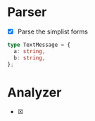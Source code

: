 # Parser

- [x] Parse the simplist forms

```ts
type TextMessage = {
  a: string,
  b: string,
};
```

# Analyzer

- [x] 

```ts

```